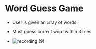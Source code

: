 # Word Guess Game
* User is given an array of words.
* Must guess correct word within 3 tries

* ![recording (9)](https://user-images.githubusercontent.com/77496752/117152303-e50da900-ad87-11eb-9b47-dd84cca929c4.gif)
